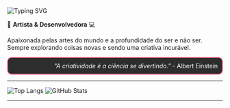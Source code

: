 ##  <span align="center">
  <img src="https://readme-typing-svg.herokuapp.com?font=Fira+Code&pause=1000&color=fecb00&width=435&lines=Ol%C3%A1%2C+eu+sou+a+Bella+ヾ(•ω•`)o;Bem-vindo+ao+meu+GitHub+✍(◔◡◔)" alt="Typing SVG" />
</span>

🎨 **Artista & Desenvolvedora** 💻

Apaixonada pelas artes do mundo e a profundidade do ser e não ser. Sempre explorando coisas novas e sendo uma criativa incurável.


<div align="right" style="border: 2px solid #f75c7e; padding: 10px; border-radius: 10px; background-color: #2d2d2d; color: #fff;">
  <i>"A criatividade é a ciência se divertindo."</i> - Albert Einstein
</div>

---


![Top Langs](https://github-readme-stats.vercel.app/api/top-langs/?username=BellaFGS&layout=compact&theme=outrun)
![GitHub Stats](https://github-readme-stats.vercel.app/api?username=BellaFGS&show_icons=true&theme=outrun)

---



